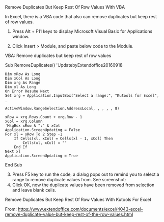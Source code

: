 Remove Duplicates But Keep Rest Of Row Values With VBA


In Excel, there is a VBA code that also can remove duplicates but keep rest of row values.

1. Press Alt + F11 keys to display Microsoft Visual Basic for Applications window.

2. Click Insert > Module, and paste below code to the Module.

VBA: Remove duplicates but keep rest of row values


Sub RemoveDuplicates()
'UpdatebyExtendoffice20160918

    Dim xRow As Long
    Dim xCol As Long
    Dim xrg As Range
    Dim xl As Long
    On Error Resume Next
    Set xrg = Application.InputBox("Select a range:", "Kutools for Excel", _
                                    ActiveWindow.RangeSelection.AddressLocal, , , , , 8)

    xRow = xrg.Rows.Count + xrg.Row - 1
    xCol = xrg.Column
    'MsgBox xRow & ":" & xCol
    Application.ScreenUpdating = False
    For xl = xRow To 2 Step -1
        If Cells(xl, xCol) = Cells(xl - 1, xCol) Then
            Cells(xl, xCol) = ""
        End If
    Next xl
    Application.ScreenUpdating = True
    
End Sub

3. Press F5 key to run the code, a dialog pops out to remind you to select a range to remove duplicate values from. See screenshot:
4. Click OK, now the duplicate values have been removed from selection and leave blank cells.

 Remove Duplicates But Keep Rest Of Row Values With Kutools For Excel

From:
https://www.extendoffice.com/documents/excel/4043-excel-remove-duplicate-value-but-keep-rest-of-the-row-values.html
